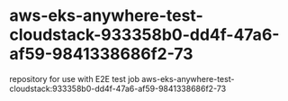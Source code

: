 # aws-eks-anywhere-test-cloudstack-933358b0-dd4f-47a6-af59-9841338686f2-73
repository for use with E2E test job aws-eks-anywhere-test-cloudstack:933358b0-dd4f-47a6-af59-9841338686f2-73
